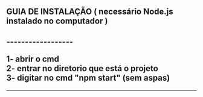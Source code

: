 <h2> GUIA DE INSTALAÇÃO ( necessário Node.js instalado no computador ) <h2/>
------------------

1- abrir o cmd<br>
2- entrar no diretorio que está o projeto<br>
3- digitar no cmd "npm start" (sem aspas)<br>

------------------
